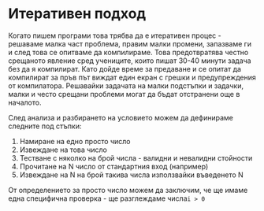 # Итеративен подход

Когато пишем програми това трябва да е итеративен процес - решаваме малка част проблема, правим малки промени,  запазваме ги и след това се опитваме да компилираме. Това предотвратява честно срещаното явление сред учениците, които пишат 30-40 минути задача без да я компилират. Като дойде време за предаване и се опитат да компилират за пръв път виждат един екран с грешки и предупреждения от компилатора. Решавайки задачата на малки подстъпки и задачки, малки и често срещани проблеми могат да бъдат отстранени още в началото.

След анализа и разбирането на условието можем да дефинираме следните под стъпки:

1. Намиране на едно просто число
2. Извеждане на това число
3. Тестване с няколко на брой числа - валидни и невалидни стойности
4. Прочитане на N число от стандартния вход \(например\)
5. Извеждане на N на брой такива числа използвайки въведенето N

От определението за просто число можем да заключим, че ще имаме една специфична проверка - ще разглеждаме числа`i > 0`

